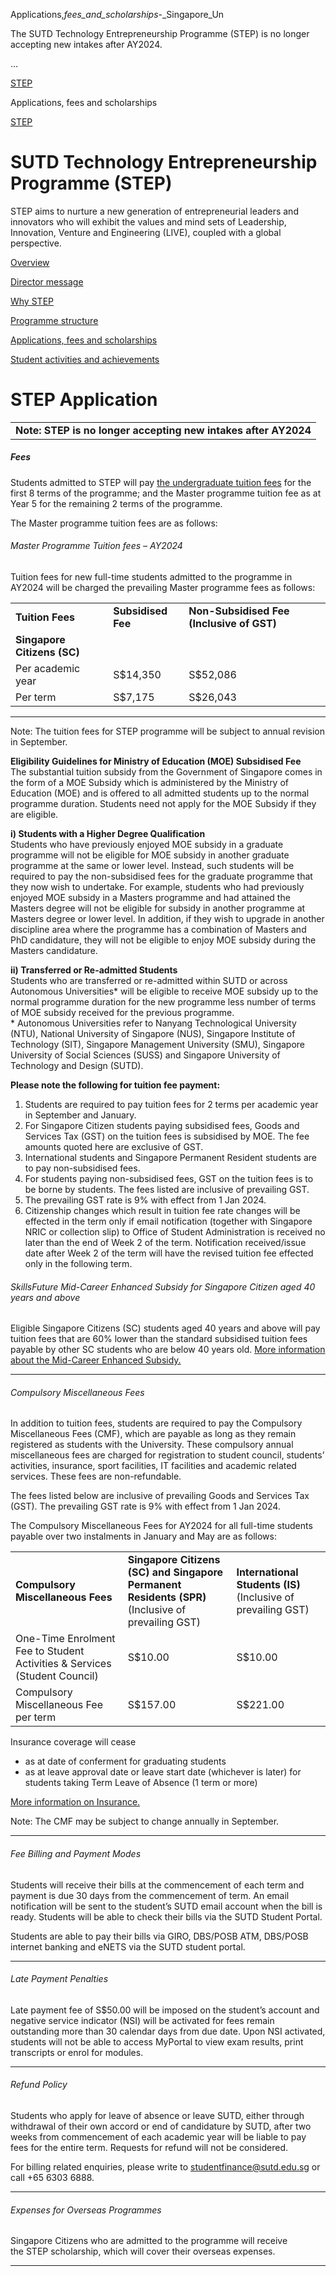 Applications,_fees_and_scholarships_-_Singapore_Un



The SUTD Technology Entrepreneurship Programme (STEP) is no longer accepting new intakes after AY2024.

…

 [STEP](/education/undergraduate/special-programmes/step) 

Applications, fees and scholarships

[STEP](https://www.sutd.edu.sg/education/undergraduate/special-programmes/step)

SUTD Technology Entrepreneurship Programme (STEP)
=================================================

STEP aims to nurture a new generation of entrepreneurial leaders and innovators who will exhibit the values and mind sets of Leadership, Innovation, Venture and Engineering (LIVE), coupled with a global perspective.

[Overview](/education/undergraduate/special-programmes/step/overview/#tabs)

[Director message](/education/undergraduate/special-programmes/step/director-message/#tabs)

[Why STEP](/education/undergraduate/special-programmes/step/why/#tabs)

[Programme structure](/education/undergraduate/special-programmes/step/programme-structure/#tabs)

[Applications, fees and scholarships](/education/undergraduate/special-programmes/step/applications-fees-scholarships/#tabs)

[Student activities and achievements](/education/undergraduate/special-programmes/step/student-achievements/#tabs)

STEP Application
================

|  |
| --- |
| **Note: STEP is no longer accepting new intakes after AY2024** |

##### **Fees**

Students admitted to STEP will pay [the undergraduate tuition fees](/admissions/undergraduate/education-expenses/fees/) for the first 8 terms of the programme; and the Master programme tuition fee as at Year 5 for the remaining 2 terms of the programme.

The Master programme tuition fees are as follows:

###### Master Programme Tuition fees – AY2024

Tuition fees for new full-time students admitted to the programme in AY2024 will be charged the prevailing Master programme fees as follows:

|  |  |  |
| --- | --- | --- |
| **Tuition Fees** | **Subsidised Fee** | **Non-Subsidised Fee**  **(Inclusive of GST)** |
| **Singapore Citizens (SC)** |
| Per academic year | S$14,350 | S$52,086 |
| Per term | S$7,175 | S$26,043 |

---

Note: The tuition fees for STEP programme will be subject to annual revision in September.

**Eligibility Guidelines for Ministry of Education (MOE) Subsidised Fee**  
The substantial tuition subsidy from the Government of Singapore comes in the form of a MOE Subsidy which is administered by the Ministry of Education (MOE) and is offered to all admitted students up to the normal programme duration. Students need not apply for the MOE Subsidy if they are eligible.

**i) Students with a Higher Degree Qualification**  
Students who have previously enjoyed MOE subsidy in a graduate programme will not be eligible for MOE subsidy in another graduate programme at the same or lower level. Instead, such students will be required to pay the non-subsidised fees for the graduate programme that they now wish to undertake. For example, students who had previously enjoyed MOE subsidy in a Masters programme and had attained the Masters degree will not be eligible for subsidy in another programme at Masters degree or lower level. In addition, if they wish to upgrade in another discipline area where the programme has a combination of Masters and PhD candidature, they will not be eligible to enjoy MOE subsidy during the Masters candidature.

**ii) Transferred or Re-admitted Students**  
Students who are transferred or re-admitted within SUTD or across Autonomous Universities\* will be eligible to receive MOE subsidy up to the normal programme duration for the new programme less number of terms of MOE subsidy received for the previous programme.  
\* Autonomous Universities refer to Nanyang Technological University (NTU), National University of Singapore (NUS), Singapore Institute of Technology (SIT), Singapore Management University (SMU), Singapore University of Social Sciences (SUSS) and Singapore University of Technology and Design (SUTD).

**Please note the following for tuition fee payment:**

1. Students are required to pay tuition fees for 2 terms per academic year in September and January.
2. For Singapore Citizen students paying subsidised fees, Goods and Services Tax (GST) on the tuition fees is subsidised by MOE. The fee amounts quoted here are exclusive of GST.
3. International students and Singapore Permanent Resident students are to pay non-subsidised fees.
4. For students paying non-subsidised fees, GST on the tuition fees is to be borne by students. The fees listed are inclusive of prevailing GST.
5. The prevailing GST rate is 9% with effect from 1 Jan 2024.
6. Citizenship changes which result in tuition fee rate changes will be effected in the term only if email notification (together with Singapore NRIC or collection slip) to Office of Student Administration is received no later than the end of Week 2 of the term. Notification received/issue date after Week 2 of the term will have the revised tuition fee effected only in the following term.

###### SkillsFuture Mid-Career Enhanced Subsidy for Singapore Citizen aged 40 years and above

Eligible Singapore Citizens (SC) students aged 40 years and above will pay tuition fees that are 60% lower than the standard subsidised tuition fees payable by other SC students who are below 40 years old. [More information about the Mid-Career Enhanced Subsidy.](https://www.skillsfuture.gov.sg/enhancedsubsidy)

---

###### Compulsory Miscellaneous Fees

In addition to tuition fees, students are required to pay the Compulsory Miscellaneous Fees (CMF), which are payable as long as they remain registered as students with the University. These compulsory annual miscellaneous fees are charged for registration to student council, students’ activities, insurance, sport facilities, IT facilities and academic related services. These fees are non-refundable.

The fees listed below are inclusive of prevailing Goods and Services Tax (GST). The prevailing GST rate is 9% with effect from 1 Jan 2024.

The Compulsory Miscellaneous Fees for AY2024 for all full-time students payable over two instalments in January and May are as follows:

|  |  |  |
| --- | --- | --- |
| **Compulsory Miscellaneous Fees** | **Singapore Citizens (SC)**  **and Singapore Permanent Residents (SPR)**(Inclusive of prevailing GST) | **International Students**  **(IS)**(Inclusive of prevailing GST) |
| One-Time Enrolment Fee to Student Activities & Services (Student Council) | S$10.00 | S$10.00 |
| Compulsory Miscellaneous Fee per term | S$157.00 | S$221.00 |

Insurance coverage will cease

* as at date of conferment for graduating students
* as at leave approval date or leave start date (whichever is later) for students taking Term Leave of Absence (1 term or more)

[More information on Insurance.](/admissions/undergraduate/education-expenses/student-insurance-scheme/)

Note: The CMF may be subject to change annually in September.

---

###### Fee Billing and Payment Modes

Students will receive their bills at the commencement of each term and payment is due 30 days from the commencement of term. An email notification will be sent to the student’s SUTD email account when the bill is ready. Students will be able to check their bills via the SUTD Student Portal.

Students are able to pay their bills via GIRO, DBS/POSB ATM, DBS/POSB internet banking and eNETS via the SUTD student portal.

---

###### Late Payment Penalties

Late payment fee of S$50.00 will be imposed on the student’s account and negative service indicator (NSI) will be activated for fees remain outstanding more than 30 calendar days from due date. Upon NSI activated, students will not be able to access MyPortal to view exam results, print transcripts or enrol for modules.

---

###### Refund Policy

Students who apply for leave of absence or leave SUTD, either through withdrawal of their own accord or end of candidature by SUTD, after two weeks from commencement of each academic year will be liable to pay fees for the entire term. Requests for refund will not be considered.

For billing related enquiries, please write to [studentfinance@sutd.edu.sg](mailto:studentfinance@sutd.edu.sg) or call +65 6303 6888.

---

###### Expenses for Overseas Programmes

Singapore Citizens who are admitted to the programme will receive the STEP scholarship, which will cover their overseas expenses.

---

